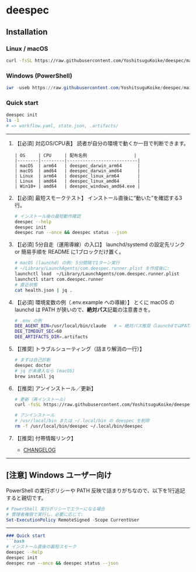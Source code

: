 # deespec

## Installation

### Linux / macOS
```bash
curl -fsSL https://raw.githubusercontent.com/YoshitsuguKoike/deespec/main/scripts/install.sh | bash
```

### Windows (PowerShell)
```powershell
iwr -useb https://raw.githubusercontent.com/YoshitsuguKoike/deespec/main/scripts/install.ps1 | iex
```

### Quick start
```bash
deespec init
ls -1
# => workflow.yaml, state.json, .artifacts/
```


---

1. 【\[必須] 対応OS/CPU表】
   読者が自分の環境で動くか一目で判断できます。

   ```text
   | OS     | CPU     | 配布名例                  |
   |--------|---------|---------------------------|
   | macOS  | arm64   | deespec_darwin_arm64      |
   | macOS  | amd64   | deespec_darwin_amd64      |
   | Linux  | arm64   | deespec_linux_arm64       |
   | Linux  | amd64   | deespec_linux_amd64       |
   | Win10+ | amd64   | deespec_windows_amd64.exe |
   ```

2. 【\[必須] 最短スモークテスト】
   インストール直後に“動いた”を確認する3行。

   ```bash
   # インストール後の最短動作確認
   deespec --help
   deespec init
   deespec run --once && deespec status --json
   ```

3. 【\[必須] 5分自走（運用導線）の入口】
   launchd/systemd の設定先リンク or 簡易手順を README に1ブロックだけ置く。

   ```bash
   # macOS (launchd) の例: 5分間隔で1ターン実行
   # ~/Library/LaunchAgents/com.deespec.runner.plist を作成後に:
   launchctl load  ~/Library/LaunchAgents/com.deespec.runner.plist
   launchctl start com.deespec.runner
   # 直近状態
   cat health.json | jq .
   ```

4. 【\[必須] 環境変数の例（.env.example への導線）】
   とくに macOS の launchd は PATH が狭いので、**絶対パス**記載の注意書きを。

   ```bash
   # .env の例
   DEE_AGENT_BIN=/usr/local/bin/claude   # ← 絶対パス推奨（launchdではPATHが狭い）
   DEE_TIMEOUT_SEC=60
   DEE_ARTIFACTS_DIR=.artifacts
   ```

5. 【\[推奨] トラブルシューティング（詰まり解消の一行）】

   ```bash
   # まずは自己診断
   deespec doctor
   # jq が未導入なら (macOS)
   brew install jq
   ```

6. 【\[推奨] アンインストール／更新】

   ```bash
   # 更新（再インストール）
   curl -fsSL https://raw.githubusercontent.com/YoshitsuguKoike/deespec/main/scripts/install.sh | bash

   # アンインストール
   # /usr/local/bin または ~/.local/bin の deespec を削除
   rm -f /usr/local/bin/deespec ~/.local/bin/deespec
   ```

7. 【\[推奨] 付帯情報リンク】
    * [CHANGELOG](./CHANGELOG.md)


---

## \[注意] Windows ユーザー向け

PowerShell の実行ポリシーや PATH 反映で詰まりがちなので、以下を1行追記すると親切です。

```powershell
# PowerShell 実行ポリシーでエラーになる場合
# 管理者権限で実行し、必要に応じて:
Set-ExecutionPolicy RemoteSigned -Scope CurrentUser
```

---

````md
### Quick start
```bash
# インストール直後の最短スモーク
deespec --help
deespec init
deespec run --once && deespec status --json
````

